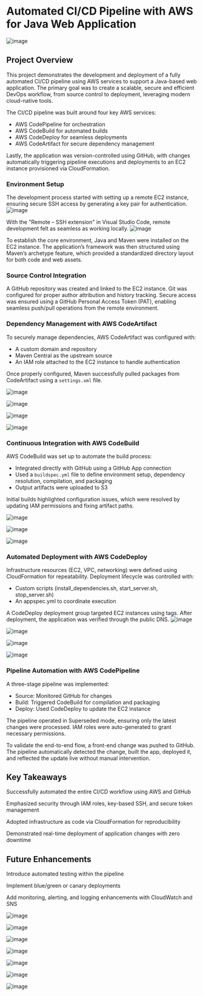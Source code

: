# Automated CI/CD Pipeline with AWS for Java Web Application
![image](https://github.com/user-attachments/assets/5ad24dfe-b2c7-4063-8994-ce73112a309f)
## Project Overview
This project demonstrates the development and deployment of a fully automated CI/CD pipeline using AWS services to support a Java-based web application. The primary goal was to create a scalable, secure and efficient DevOps workflow, from source control to deployment, leveraging modern cloud-native tools.

The CI/CD pipeline was built around four key AWS services:
- AWS CodePipeline for orchestration
- AWS CodeBuild for automated builds
- AWS CodeDeploy for seamless deployments
- AWS CodeArtifact for secure dependency management

Lastly, the application was version-controlled using GitHub, with changes automatically triggering pipeline executions and deployments to an EC2 instance provisioned via CloudFormation.
 
### Environment Setup
The development process started with setting up a remote EC2 instance, ensuring secure SSH access by generating a key pair for authentication. 
![image](https://github.com/user-attachments/assets/e2106c4e-0e46-46d4-8682-7ece63271389)

With the "Remote – SSH extension" in Visual Studio Code, remote development felt as seamless as working locally.
![image](https://github.com/user-attachments/assets/4ff35c90-5381-4851-8293-dd4ca76d2f61)

To establish the core environment, Java and Maven were installed on the EC2 instance. The application’s framework was then structured using Maven’s archetype feature, which provided a standardized directory layout for both code and web assets.


### Source Control Integration
A GitHub repository was created and linked to the EC2 instance. Git was configured for proper author attribution and history tracking. Secure access was ensured using a GitHub Personal Access Token (PAT), enabling seamless push/pull operations from the remote environment.

### Dependency Management with AWS CodeArtifact
To securely manage dependencies, AWS CodeArtifact was configured with:
- A custom domain and repository
- Maven Central as the upstream source
- An IAM role attached to the EC2 instance to handle authentication

Once properly configured, Maven successfully pulled packages from CodeArtifact using a `settings.xml` file.

![image](https://github.com/user-attachments/assets/f5c7888a-e206-42aa-bd35-1bf6cfdfb109)


![image](https://github.com/user-attachments/assets/8bf569e1-63ad-410a-888d-04ef0c299dac)

![image](https://github.com/user-attachments/assets/2ec5b0f0-6a3f-41c9-b941-00aaa57cbc35)


![image](https://github.com/user-attachments/assets/1875755e-c0ab-4f9c-abda-18d170812439)

### Continuous Integration with AWS CodeBuild
AWS CodeBuild was set up to automate the build process:
- Integrated directly with GitHub using a GitHub App connection
- Used a `buildspec.yml` file to define environment setup, dependency resolution, compilation, and packaging
- Output artifacts were uploaded to S3

Initial builds highlighted configuration issues, which were resolved by updating IAM permissions and fixing artifact paths.

![image](https://github.com/user-attachments/assets/5fd99875-97db-41da-8500-d6541932d86c)


![image](https://github.com/user-attachments/assets/a595003a-cbe0-4499-8e4d-f45036f29c2e)

![image](https://github.com/user-attachments/assets/3fb0b249-38ca-44d1-a0e1-faecbfd9caa3)

### Automated Deployment with AWS CodeDeploy
Infrastructure resources (EC2, VPC, networking) were defined using CloudFormation for repeatability. Deployment lifecycle was controlled with:
- Custom scripts (install_dependencies.sh, start_server.sh, stop_server.sh)
- An appspec.yml to coordinate execution

A CodeDeploy deployment group targeted EC2 instances using tags. After deployment, the application was verified through the public DNS.
![image](https://github.com/user-attachments/assets/7c8da34c-ba9d-43c6-8993-29ad65bd2df6)


![image](https://github.com/user-attachments/assets/e30a7819-3c34-45e2-b606-7bd00578627f)


![image](https://github.com/user-attachments/assets/ef2b3d82-4963-4a6d-8e47-4a39a643f435)


![image](https://github.com/user-attachments/assets/071187cc-745b-480a-aa42-27f1df968634)

### Pipeline Automation with AWS CodePipeline
A three-stage pipeline was implemented:
- Source: Monitored GitHub for changes
- Build: Triggered CodeBuild for compilation and packaging
- Deploy: Used CodeDeploy to update the EC2 instance

The pipeline operated in Superseded mode, ensuring only the latest changes were processed. IAM roles were auto-generated to grant necessary permissions.

To validate the end-to-end flow, a front-end change was pushed to GitHub. The pipeline automatically detected the change, built the app, deployed it, and reflected the update live without manual intervention.

## Key Takeaways
Successfully automated the entire CI/CD workflow using AWS and GitHub

Emphasized security through IAM roles, key-based SSH, and secure token management

Adopted infrastructure as code via CloudFormation for reproducibility

Demonstrated real-time deployment of application changes with zero downtime

## Future Enhancements
Introduce automated testing within the pipeline

Implement blue/green or canary deployments

Add monitoring, alerting, and logging enhancements with CloudWatch and SNS




![image](https://github.com/user-attachments/assets/5fa2346f-f8d4-41c1-abd4-c835ae3db323)



![image](https://github.com/user-attachments/assets/7cc384d7-5d2d-4273-abb2-4ccd46e3f133)



![image](https://github.com/user-attachments/assets/9bae94d5-c77e-42f8-a0ed-cef6bd259d32)


![image](https://github.com/user-attachments/assets/66dbea8f-0da0-4d12-b4ff-38e627c97e45)


![image](https://github.com/user-attachments/assets/a29c887e-4e74-4052-ac88-c6c0a851c3c6)


![image](https://github.com/user-attachments/assets/b18346a7-4947-4f42-b069-750bf73f83de)


![image](https://github.com/user-attachments/assets/fcdaacb1-d796-4910-b6ac-e4754b801464)



